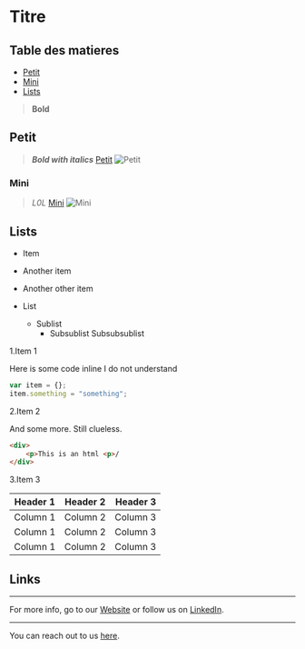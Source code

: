 
# Titre

## Table des matieres

- [Petit](#petit)
- [Mini](#mini)
- [Lists](#lists)

>**Bold**
>
## Petit
>
>**_Bold with italics_**
>[Petit](https://martinpetit.com/)
![Petit](https://s3.amazonaws.com/rose.vero/wp-content/uploads/2015/01/01173337/entreuve-avec-martin-petit.jpg)

### Mini

>_L0L_
[Mini](https://www.mini.ca/)
![Mini](https://www.bmwgroup.com/content/dam/grpw/websites/bmwgroup_com/brands/mini/143_Kombibild_3x2_640x427_MINI_P90344368.png.grp-transform/large/143_Kombibild_3x2_640x427_MINI_P90344368.png)

## Lists

- Item
- Another item
- Another other item

- List
  - Sublist
    - Subsublist
        Subsubsublist

1.Item 1

Here is some code inline I do not understand

```javascript
var item = {};
item.something = "something";
```

2.Item 2

And some more. Still clueless.

```html
<div>
    <p>This is an html <p>/
</div>
```

3.Item 3

|Header 1  | Header 2 | Header 3 |
|     ---  |  :---:   |     ---: |
| Column 1 | Column 2 | Column 3 |
| Column 1 | Column 2 | Column 3 |
| Column 1 | Column 2 | Column 3 |

## Links

[here]: https://caido.io/contact
[Website]: https://caido.io/
[LinkedIn]: https://www.linkedin.com/company/caidoio/?originalSubdomain=ca
___
For more info, go to our [Website] or follow us on [LinkedIn].
___
You can reach out to us [here].
